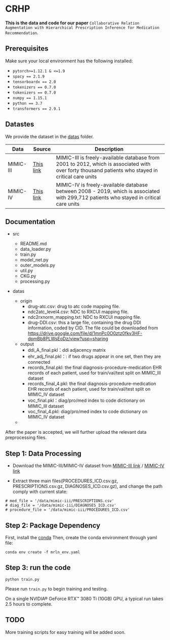 # CRHP
**This is the data and code for our paper** `Collaborative Relation Augmentation with Hierarchical Prescription Inference for Medication Recommendation`.

## Prerequisites

Make sure your local environment has the following installed:


* `pytorch>=1.12.1 & <=1.9`
* `spacy == 2.1.9`
* `tensorboardx == 2.0`
* `tokenizers == 0.7.0`
* `tokenizers == 0.7.0`
* `numpy == 1.15.1`
* `python == 3.7`
* `transformers == 2.9.1`

## Datastes

We provide the dataset in the [datas](datas/) folder.

| Data      | Source                                                   | Description                                                  |
| --------- | -------------------------------------------------------- | ------------------------------------------------------------ |
| MIMIC-III | [This link](https://physionet.org/content/mimiciii/1.4/) | MIMIC-III is freely-available database from 2001 to 2012, which is associated with over forty thousand patients who stayed in critical care units |
| MIMIC-IV  | [This link](https://physionet.org/content/mimiciv/2.2/)  | MIMIC-IV is freely-available database between 2008 - 2019, which is associated with 299,712 patients who stayed in critical care units |

## Documentation


* src
    * README.md
    * data_loader.py
    * train.py
    * model_net.py
    * outer_models.py
    * util.py
    * CKG.py
    * processing.py
  
* datas
    * origin
        * drug-atc.csv: drug to atc code mapping file.
        * ndc2atc_level4.csv: NDC to RXCUI mapping file.
        * ndc2rxnorm_mapping.txt: NDC to RXCUI mapping file.
        * drug-DDI.csv: this a large file, containing the drug DDI information, coded by CID. The file could be downloaded from https://drive.google.com/file/d/1mnPc0O0ztz0fkv3HF-dpmBb8PLWsEoDz/view?usp=sharing
    * output
        * ddi_A_final.pkl：ddi adjacency matrix
        * ehr_adj_final.pkl：: if two drugs appear in one set, then they are connected
        * records_final.pkl: the final diagnosis-procedure-medication EHR records of each patient, used for train/val/test split on MIMIC_III dataset
        * records_final_4.pkl: the final diagnosis-procedure-medication EHR records of each patient, used for train/val/test split on MIMIC_IV dataset
        * voc_final.pkl：diag/pro/med index to code dictionary on MIMIC_III dataset
        * voc_final_4.pkl: diag/pro/med index to code dictionary on MIMIC_IV dataset
    * 



 After the paper is accepted, we will further upload the relevant data preprocessing files.

## Step 1: Data Processing 

* Download the MIMIC-III/MIMIC-IV dataset from [MIMIC-III link](https://physionet.org/content/mimiciii/1.4/) / [MIMIC-IV link](https://physionet.org/content/mimiciv/1.4/)

* Extract three main files(PROCEDURES_ICD.csv.gz, PRESCRIPTIONS.csv.gz, DIAGNOSES_ICD.csv.gz), and change the path comply with current state:
```
# med_file = '/data/mimic-iii/PRESCRIPTIONS.csv'
# diag_file = '/data/mimic-iii/DIAGNOSES_ICD.csv'
# procedure_file = '/data/mimic-iii/PROCEDURES_ICD.csv'
```
## Step 2: Package Dependency
First, install the [conda](https://www.anaconda.com/)
Then, create the conda environment through yaml file:

```
conda env create -f mrln_env.yaml
```

## Step 3: run the code
```
python train.py
```
Please run `train.py` to begin training and testing.

On a single NVIDIA® GeForce RTX™ 3080 Ti (10GB) GPU, a typical run takes 2.5 hours to complete.

## TODO
More training scripts for easy training will be added soon.

